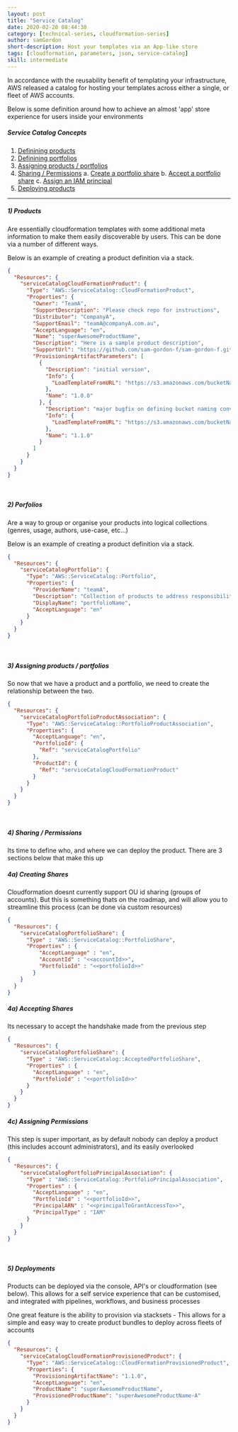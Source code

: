 ```yaml
---
layout: post
title: "Service Catalog"
date: 2020-02-28 08:44:38
category: [technical-series, cloudformation-series]
author: samGordon
short-description: Host your templates via an App-like store
tags: [cloudformation, parameters, json, service-catalog]
skill: intermediate
---
```


In accordance with the reusability benefit of templating your infrastructure, AWS released a catalog for hosting your templates across either a single, or fleet of AWS accounts.

Below is some definition around how to achieve an almost 'app' store experience for users inside your environments

##### Service Catalog Concepts
1. [Definining products](#products)
2. [Definining portfolios](#portfolios)
3. [Assigning products / portfolios](#products-portfolios)
4. [Sharing / Permissions](#sharing-permissions)
  a. [Create a portfolio share](#sharing-permissions-a)
  b. [Accept a portfolio share](#sharing-permissions-b)
  c. [Assign an IAM principal](#sharing-permissions-c)
5. [Deploying products](#deployments)

---

<a name = "products"></a>
##### 1) Products

Are essentially cloudformation templates with some additional meta information to make them easily discoverable by users. This can be done via a number of different ways.

Below is an example of creating a product definition via a stack.

```json
{
  "Resources": {
    "serviceCatalogCloudFormationProduct": {
      "Type": "AWS::ServiceCatalog::CloudFormationProduct",
      "Properties": {
        "Owner": "TeamA",
        "SupportDescription": "Please check repo for instructions",
        "Distributor": "CompanyA",
        "SupportEmail": "teamA@companyA.com.au",
        "AcceptLanguage": "en",
        "Name": "superAwesomeProductName",
        "Description": "Here is a sample product description",
        "SupportUrl": "https://github.com/sam-gordon-f/sam-gordon-f.github.io/",
        "ProvisioningArtifactParameters": [
          {
            "Description": "initial version",
            "Info": {
              "LoadTemplateFromURL": "https://s3.amazonaws.com/bucketName/bucketKey/1.0.0/product.template"
            },
            "Name": "1.0.0"
          }, {
            "Description": "major bugfix on defining bucket naming conventions",
            "Info": {
              "LoadTemplateFromURL": "https://s3.amazonaws.com/bucketName/bucketKey/1.1.0/product.template"
            },
            "Name": "1.1.0"
          }
        ]
      }
    }
  }
}
```

<br>

<a name = "portfolios"></a>
##### 2) Porfolios

Are a way to group or organise your products into logical collections (genres, usage, authors, use-case, etc...)

Below is an example of creating a product definition via a stack.

```json
{
  "Resources": {
    "serviceCatalogPortfolio": {
      "Type": "AWS::ServiceCatalog::Portfolio",
      "Properties": {
        "ProviderName": "teamA",
        "Description": "Collection of products to address responsibilityA",
        "DisplayName": "portfolioName",
        "AcceptLanguage": "en"
      }
    }
  }
}
```

<br>

<a name = "products-portfolios"></a>
##### 3) Assigning products / portfolios

So now that we have a product and a portfolio, we need to create the relationship between the two.

```json
{
  "Resources": {
    "serviceCatalogPortfolioProductAssociation": {
      "Type": "AWS::ServiceCatalog::PortfolioProductAssociation",
      "Properties": {
        "AcceptLanguage": "en",
        "PortfolioId": {
          "Ref": "serviceCatalogPortfolio"
        },
        "ProductId": {
          "Ref": "serviceCatalogCloudFormationProduct"
        }
      }
    }
  }
}
```

<br>

<a name = "sharing"></a>
##### 4) Sharing / Permissions

Its time to define who, and where we can deploy the product. There are 3 sections below that make this up

<a name = "sharing-permissions-a"></a>
##### 4a) Creating Shares

<div class="card tip">
  <div class="card-body">
    Cloudformation doesnt currently support OU id sharing (groups of accounts).
    But this is something thats on the roadmap, and will allow you to streamline this process (can be done via custom resources)
  </div>
</div>

```json
{
  "Resources": {
    "serviceCatalogPortfolioShare": {
      "Type" : "AWS::ServiceCatalog::PortfolioShare",
      "Properties" : {
          "AcceptLanguage" : "en",
          "AccountId" : "<<accountId>>",
          "PortfolioId" : "<<portfolioId>>"
        }
    }
  }
}
```

<a name = "sharing-permissions-b"></a>
##### 4a) Accepting Shares

Its necessary to accept the handshake made from the previous step
```json
{
  "Resources": {
    "serviceCatalogPortfolioShare": {
      "Type" : "AWS::ServiceCatalog::AcceptedPortfolioShare",
      "Properties" : {
        "AcceptLanguage" : "en",
        "PortfolioId" : "<<portfolioId>>"
      }
    }
  }
}
```

<a name = "sharing-permissions-c"></a>
##### 4c) Assigning Permissions

<div class="card tip">
  <div class="card-body">
    This step is super important, as by default nobody can deploy a product (this includes account administrators), and its easily overlooked
  </div>
</div>

```json
{
  "Resources": {
    "serviceCatalogPortfolioPrincipalAssociation": {
      "Type" : "AWS::ServiceCatalog::PortfolioPrincipalAssociation",
      "Properties" : {
        "AcceptLanguage" : "en",
        "PortfolioId" : "<<portfolioId>>",
        "PrincipalARN" : "<<principalToGrantAccessTo>>",
        "PrincipalType" : "IAM"
      }
    }
  }
}
```

<br>

<a name = "deployments"></a>
##### 5) Deployments

Products can be deployed via the console, API's or cloudformation (see below). This allows for a self service experience that can be customised, and integrated with pipelines, workflows, and business processes

<div class="card tip">
  <div class="card-body">
    One great feature is the ability to provision via stacksets - This allows for a simple and easy way to create product bundles to deploy across fleets of accounts
  </div>
</div>

```json
{
  "Resources": {
    "serviceCatalogCloudFormationProvisionedProduct": {
      "Type": "AWS::ServiceCatalog::CloudFormationProvisionedProduct",
      "Properties": {
        "ProvisioningArtifactName": "1.1.0",
        "AcceptLanguage": "en",
        "ProductName": "superAwesomeProductName",
        "ProvisionedProductName": "superAwesomeProductName-A"
      }
    }
  }
}
```

